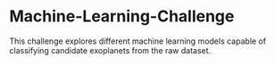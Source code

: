 # Machine-Learning-Challenge

This challenge explores different machine learning models capable of classifying candidate exoplanets from the raw dataset.
